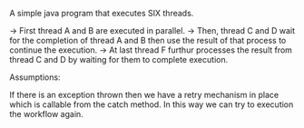 A simple java program that executes SIX threads.

-> First thread A and B are executed in parallel.
-> Then, thread C and D wait for the completion of thread A and B then use the result of that process to continue the execution.
-> At last thread F furthur processes the result from thread C and D by waiting for them to complete execution.

Assumptions:

If there is an exception thrown then we have a retry mechanism in place which is callable from the catch method. In this way we can try to execution the workflow again.